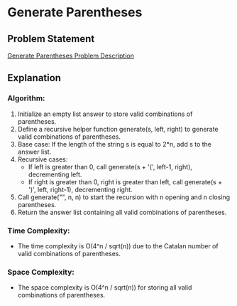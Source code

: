 # Generate Parentheses

## Problem Statement
[Generate Parentheses Problem Description](https://leetcode.com/problems/generate-parentheses/description/)

## Explanation

### Algorithm:
1. Initialize an empty list answer to store valid combinations of parentheses.
2. Define a recursive helper function generate(s, left, right) to generate valid combinations of parentheses.
3. Base case: If the length of the string s is equal to 2*n, add s to the answer list.
4. Recursive cases:
    - If left is greater than 0, call generate(s + '(', left-1, right), decrementing left.
    - If right is greater than 0, right is greater than left, call generate(s + ')', left, right-1), decrementing right.
5. Call generate("", n, n) to start the recursion with n opening and n closing parentheses.
6. Return the answer list containing all valid combinations of parentheses.

### Time Complexity:
- The time complexity is O(4^n / sqrt(n)) due to the Catalan number of valid combinations of parentheses.

### Space Complexity:
- The space complexity is O(4^n / sqrt(n)) for storing all valid combinations of parentheses.